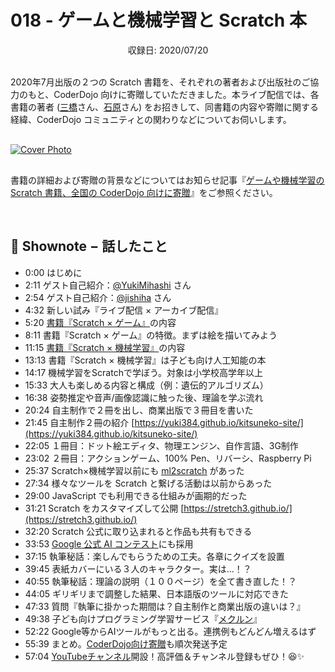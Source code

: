 # 018 - ゲームと機械学習と Scratch 本
<div style="text-align: center;">収録日: 2020/07/20</div><br>

2020年7月出版の２つの Scratch 書籍を、それぞれの著者および出版社のご協力のもと、CoderDojo 向けに寄贈していただきました。本ライブ配信では、各書籍の著者 ([三橋](https://twitter.com/yukimihashi)さん、[石原](https://twitter.com/jishiha)さん) をお招きして、同書籍の内容や寄贈に関する経緯、CoderDojo コミュニティとの関わりなどについてお伺いします。

<div style="margin: 30px auto;"><a href="https://www.youtube.com/watch?v=AKLyGASJXvw"><img src="/podcasts/18.jpg" alt="Cover Photo"></a></div>

書籍の詳細および寄贈の背景などについてはお知らせ記事『[ゲームや機械学習の Scratch 書籍、全国の CoderDojo 向けに寄贈](https://news.coderdojo.jp/2020/07/19/scratch-books-for-coderdojo/)』をご参照ください。

<br>

## 📝 Shownote − 話したこと

- 0:00 はじめに
- 2:11 ゲスト自己紹介：[@YukiMihashi](https://twitter.com/yukimihashi) さん
- 2:54 ゲスト自己紹介：[@jishiha](https://twitter.com/jishiha) さん
- 4:32 新しい試み『ライブ配信 × アーカイブ配信』
- 5:20 [書籍『Scratch × ゲーム』](https://book.impress.co.jp/books/1120101018)の内容
- 8:11 書籍『Scratch × ゲーム』の特徴。まずは絵を描いてみよう
- 11:15 [書籍『Scratch × 機械学習』](https://www.oreilly.co.jp/books/9784873119182/)の内容
- 13:13 書籍『Scratch × 機械学習』は子ども向け人工知能の本
- 14:17 機械学習をScratchで学ぼう。対象は小学校高学年以上
- 15:33 大人も楽しめる内容と構成（例：遺伝的アルゴリズム）
- 16:38 姿勢推定や音声/画像認識に触った後、理論を学ぶ流れ
- 20:24 自主制作で２冊を出し、商業出版で３冊目を書いた
- 21:45 自主制作２冊の紹介 [https://yuki384.github.io/kitsuneko-site/](https://yuki384.github.io/kitsuneko-site/)
- 22:05 １冊目：ドット絵エディタ、物理エンジン、自作言語、3G制作
- 23:02 ２冊目：アクションゲーム、100% Pen、リバーシ、Raspberry Pi
- 25:37 Scratch×機械学習以前にも [ml2scratch](https://github.com/champierre/ml2scratch) があった
- 27:34 様々なツールを Scratch と繋げる活動は以前からあった
- 29:00 JavaScript でも利用できる仕組みが画期的だった
- 31:21 Scratch をカスタマイズして公開 [https://stretch3.github.io/](https://stretch3.github.io/)
- 32:20 Scratch 公式に取り込まれると作品も共有もできる
- 33:53 [Google 公式 AI コンテスト](https://campaigns.google.co.jp/kids_ai/)にも採用
- 37:15 執筆秘話：楽しんでもらうための工夫。各章にクイズを設置
- 39:45 表紙カバーにいる３人のキャラクター。実は...！？
- 40:55 執筆秘話：理論の説明（１００ページ）を全て書き直した！？
- 44:05 ギリギリまで調整した結果、日本語版のツールに対応できた
- 47:33 質問『執筆に掛かった期間は？自主制作と商業出版の違いは？』
- 49:38 子ども向けプログラミング学習サービス『[メクルン](https://mekurun.com/)』
- 52:22 Google等からAIツールがもっと出る。連携例もどんどん増えるはず
- 55:39 まとめ。[CoderDojo向け寄贈](https://news.coderdojo.jp/2020/07/19/scratch-books-for-coderdojo/)も順次発送予定
- 57:04 [YouTubeチャンネル](https://youtube.com/coderdojojapan)開設！高評価＆チャンネル登録もぜひ！😆✨


